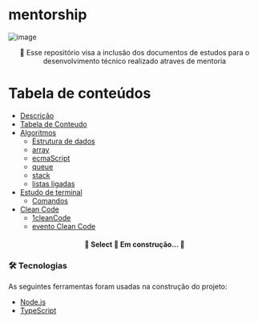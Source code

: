 # mentorship

![image](https://user-images.githubusercontent.com/64383080/157446940-30da23e0-a1a2-490a-9213-dd7179d4a7c7.png)


<p align="center">🚀 Esse repositório visa a inclusão dos documentos de estudos para o desenvolvimento técnico realizado atraves de mentoria</p>

Tabela de conteúdos
=================
<!--ts-->
   * [Descrição](#descricao)
   * [Tabela de Conteudo](#tabela-de-conteudo)
   * [Algoritmos](#algoritmo)
      * [Estrutura de dados](#estrutura)
      * [array](#array)
      * [ecmaScript](#ecma)
      * [queue](#queue)
      * [stack](#stack)
      * [listas ligadas](#listasligadas)
   * [Estudo de terminal](#terminal)
        * [Comandos](#comandos)
   * [Clean Code](#terminal)
        * [1cleanCode](#clean)
        * [evento Clean Code](#evento)
   
<!--te-->

<h4 align="center"> 
	🚧  Select 🚀 Em construção...  🚧
</h4>

### 🛠 Tecnologias

As seguintes ferramentas foram usadas na construção do projeto:

- [Node.js](https://nodejs.org/en/)
- [TypeScript](https://www.typescriptlang.org/)